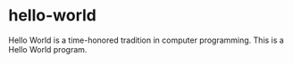# hello-world
Hello World is a time-honored tradition in computer programming. This is a Hello World program.
